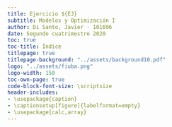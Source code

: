 ```yaml
---
title: Ejercicio ${EJ}
subtitle: Modelos y Optimización I
author: Di Santo, Javier - 101696
date: Segundo cuatrimestre 2020
toc: true
toc-title: Índice
titlepage: true
titlepage-background: "../assets/background10.pdf"
logo: "../assets/fiuba.png"
logo-width: 150
toc-own-page: true
code-block-font-size: \scriptsize
header-includes:
- \usepackage{caption}
- \captionsetup[figure]{labelformat=empty}
- \usepackage{calc,array}
---
```


